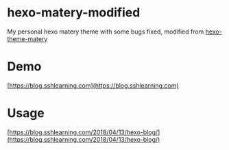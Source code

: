 # hexo-matery-modified
My personal hexo matery theme with some bugs fixed, modified from [hexo-theme-matery](https://github.com/ssh199956/blog-sshlearning)

# Demo
[https://blog.sshlearning.com](https://blog.sshlearning.com)

# Usage
[https://blog.sshlearning.com/2018/04/13/hexo-blog/](https://blog.sshlearning.com/2018/04/13/hexo-blog/)